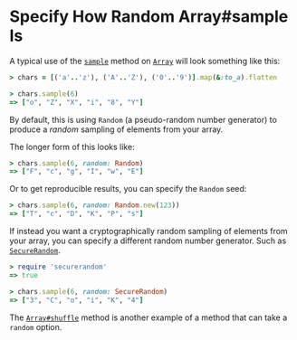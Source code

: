 # Specify How Random Array#sample Is

A typical use of the
[`sample`](https://ruby-doc.org/core-2.4.0/Array.html#method-i-sample) method
on [`Array`](https://ruby-doc.org/core-2.4.0/Array.html) will look something
like this:

```ruby
> chars = [('a'..'z'), ('A'..'Z'), ('0'..'9')].map(&:to_a).flatten

> chars.sample(6)
=> ["o", "Z", "X", "i", "8", "Y"]
```

By default, this is using `Random` (a pseudo-random number generator) to
produce a _random_ sampling of elements from your array.

The longer form of this looks like:

```ruby
> chars.sample(6, random: Random)
=> ["F", "c", "g", "I", "w", "E"]
```

Or to get reproducible results, you can specify the `Random` seed:

```ruby
> chars.sample(6, random: Random.new(123))
=> ["T", "c", "D", "K", "P", "s"]
```

If instead you want a cryptographically random sampling of elements from your
array, you can specify a different random number generator. Such as
[`SecureRandom`](https://ruby-doc.org/stdlib-2.5.1/libdoc/securerandom/rdoc/SecureRandom.html).

```ruby
> require 'securerandom'
=> true

> chars.sample(6, random: SecureRandom)
=> ["3", "C", "o", "i", "K", "4"]
```

The
[`Array#shuffle`](https://ruby-doc.org/core-2.4.0/Array.html#method-i-shuffle)
method is another example of a method that can take a `random` option.

